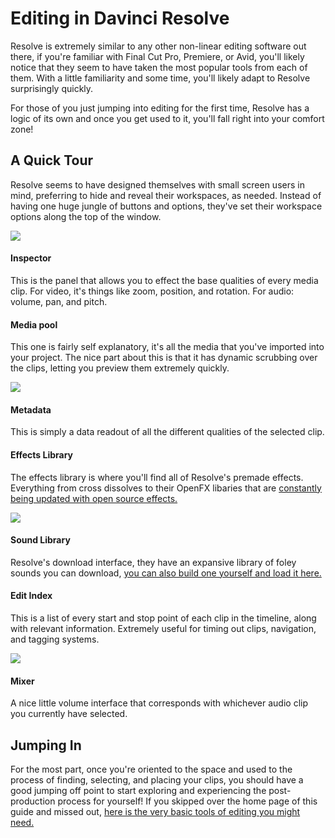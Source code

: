 # Editing in Davinci Resolve

Resolve is extremely similar to any other non-linear editing software out there, if you're familiar with Final Cut Pro, Premiere, or Avid, you'll likely notice that they seem to have taken the most popular tools from each of them. With a little familiarity and some time, you'll likely adapt to Resolve surprisingly quickly.

For those of you just jumping into editing for the first time, Resolve has a logic of its own and once you get used to it, you'll fall right into your comfort zone!

## A Quick Tour

Resolve seems to have designed themselves with small screen users in mind, preferring to hide and reveal their workspaces, as needed. Instead of having one huge jungle of buttons and options, they've set their workspace options along the top of the window.

![](https://files.slack.com/files-pri/T0HTW3H0V-F01539RRW2G/screen_shot_2020-06-05_at_9.39.09_am.png?pub_secret=0a6dd32f31)

#### Inspector

This is the panel that allows you to effect the base qualities of every media clip. For video, it's things like zoom, position, and rotation. For audio: volume, pan, and pitch.

#### Media pool

This one is fairly self explanatory, it's all the media that you've imported into your project. The nice part about this is that it has dynamic scrubbing over the clips, letting you preview them extremely quickly.

![](https://files.slack.com/files-pri/T0HTW3H0V-F015LUZTGN4/mediapool.png?pub_secret=289b8c57e3)


#### Metadata

This is simply a data readout of all the different qualities of the selected clip.

#### Effects Library

The effects library is where you'll find all of Resolve's premade effects. Everything from cross dissolves to their OpenFX libaries that are [constantly being updated with open source effects.](https://motionarray.com/learn/davinci-resolve/davinci-resolve-effects/)

![](https://files.slack.com/files-pri/T0HTW3H0V-F014GBYU1FZ/effects.png?pub_secret=686b4ffaf9)

#### Sound Library

Resolve's download interface, they have an expansive library of foley sounds you can download, [you can also build one yourself and load it here.](https://www.premiumbeat.com/blog/add-sound-library-resolve-15/?pl=PPC_GOO_US_PB-393011589001&cr=bc&kw=&gclid=CjwKCAjw2uf2BRBpEiwA31VZj6rdkRVuUQYD8HHhLD01xaYLQddhshG_905HnkvNpQdJu0-tkGvvLRoCmv4QAvD_BwE&gclsrc=aw.ds)

#### Edit Index

This is a list of every start and stop point of each clip in the timeline, along with relevant information. Extremely useful for timing out clips, navigation, and tagging systems.

![](https://files.slack.com/files-pri/T0HTW3H0V-F015LUZS2PJ/editindex.png?pub_secret=4d08110896)

#### Mixer

A nice little volume interface that corresponds with whichever audio clip you currently have selected.

## Jumping In

For the most part, once you're oriented to the space and used to the process of finding, selecting, and placing your clips, you should have a good jumping off point to start exploring and experiencing the post-production process for yourself! If you skipped over the home page of this guide and missed out, [here is the very basic tools of editing you might need.](http://resources.learninglab.xyz/simple/people/casey-c/davinciResolve-basicMoves)
